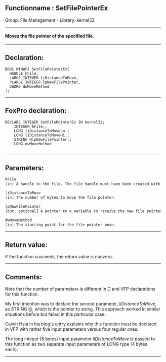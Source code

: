 <link rel="stylesheet" type="text/css" href="../../css/win32api.css">  
<link rel="stylesheet" href="https://cdnjs.cloudflare.com/ajax/libs/font-awesome/4.7.0/css/font-awesome.min.css">

## Functionname : SetFilePointerEx
Group: File Management - Library: kernel32    
***  


#### Moves the file pointer of the specified file.
***  


## Declaration:
```foxpro  
BOOL WINAPI SetFilePointerEx(
  HANDLE hFile,
  LARGE_INTEGER liDistanceToMove,
  PLARGE_INTEGER lpNewFilePointer,
  DWORD dwMoveMethod
);  
```  
***  


## FoxPro declaration:
```foxpro  
DECLARE INTEGER SetFilePointerEx IN kernel32;
	INTEGER hFile,;
	LONG liDistanceToMoveLo,;
	LONG liDistanceToMoveHi,;
	STRING @lpNewFilePointer,;
	LONG dwMoveMethod
  
```  
***  


## Parameters:
```txt  
hFile
[in] A handle to the file. The file handle must have been created with the GENERIC_READ or GENERIC_WRITE access right.

liDistanceToMove
[in] The number of bytes to move the file pointer.

lpNewFilePointer
[out, optional] A pointer to a variable to receive the new file pointer.

dwMoveMethod
[in] The starting point for the file pointer move.  
```  
***  


## Return value:
If the function succeeds, the return value is nonzero.  
***  


## Comments:
Note that the number of parameters is different in C and VFP declarations for this function.   
  
My first intention was to declare the second parameter, <Em>liDistanceToMove</Em>, as STRING @, which is the pointer to string. This approach worked in similar situations before but failed in this particular case.  
  
Calvin Hsia in <a href="http://blogs.msdn.com/calvin_hsia/archive/2005/03/18/398749.aspx">his blog`s entry</a> explains why this function must be declared in VFP with rather five input parameters versus four regular ones.  
  
The long integer (8 bytes) input parameter <Em>liDistanceToMove</Em> is passed to this function as two separate input parameters of LONG type (4 bytes each).  
  
***  

